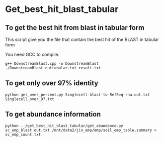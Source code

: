 # Get_best_hit_blast_tabular

## To get the best hit from blast in tabular form
This script give you the file that contain the best hit of the BLAST in tabular form

You need GCC to compile.

```
g++ DownstreamBlast.cpp -o DownstreamBlast
./DownstreamBlast outtabular.txt result.txt
```

## To get only over 97% identity
```
python get_over_percent.py Singlecell-blast-to-RefSeq-rna.out.txt Singlecell_over_97.txt
```
## To get abundance information
```
python ../get_best_hit_blast_tabular/get_abundance.py sc_emp_blast.out.txt /mnt/data2/jin_emp/emp/soil_emp_table.summary > sc_emp_count.txt
```